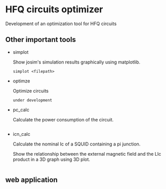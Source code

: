 # HFQ circuits optimizer

Development of an optimization tool for HFQ circuits

## Other important tools

- simplot

    Show josim's simulation results graphically using matplotlib.

    ```
    simplot <filepath>
    ```

- optimze

    Optimize circuits 
    ```
    under development
    ```

- pc_calc

    Calculate the power consumption of the circuit.
    ```

    ```

- icn_calc

    Calculate the nominal Ic of a SQUID containing a pi junction. 
    
    Show the relationship between the external magnetic field and the LIc product in a 3D graph using 3D plot.
    ```
    
    ```


## web application

